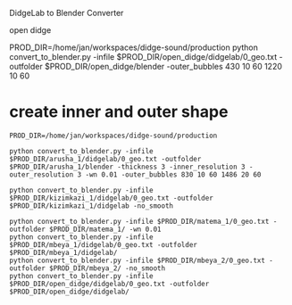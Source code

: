 DidgeLab to Blender Converter

open didge

PROD_DIR=/home/jan/workspaces/didge-sound/production
python convert_to_blender.py -infile $PROD_DIR/open_didge/didgelab/0_geo.txt -outfolder $PROD_DIR/open_didge/blender -outer_bubbles 430 10 60 1220 10 60

# create inner and outer shape
```
PROD_DIR=/home/jan/workspaces/didge-sound/production

python convert_to_blender.py -infile $PROD_DIR/arusha_1/didgelab/0_geo.txt -outfolder $PROD_DIR/arusha_1/blender -thickness 3 -inner_resolution 3 -outer_resolution 3 -wn 0.01 -outer_bubbles 830 10 60 1486 20 60

python convert_to_blender.py -infile $PROD_DIR/kizimkazi_1/didgelab/0_geo.txt -outfolder $PROD_DIR/kizimkazi_1/didgelab -no_smooth

python convert_to_blender.py -infile $PROD_DIR/matema_1/0_geo.txt -outfolder $PROD_DIR/matema_1/ -wn 0.01 
python convert_to_blender.py -infile $PROD_DIR/mbeya_1/didgelab/0_geo.txt -outfolder $PROD_DIR/mbeya_1/didgelab/
python convert_to_blender.py -infile $PROD_DIR/mbeya_2/0_geo.txt -outfolder $PROD_DIR/mbeya_2/ -no_smooth 
python convert_to_blender.py -infile $PROD_DIR/open_didge/didgelab/0_geo.txt -outfolder $PROD_DIR/open_didge/didgelab/
```


